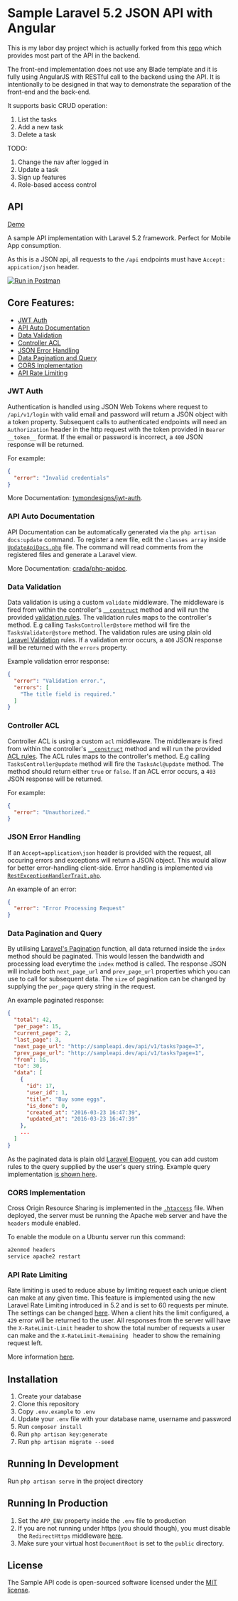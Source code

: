 # Sample Laravel 5.2 JSON API with Angular

This is my labor day project which is actually forked from this [repo](https://github.com/zulfajuniadi/sampleapi) which provides most part of the API in the backend.

The front-end implementation does not use any Blade template and it is fully using AngularJS with RESTful call to the backend using the API. It is intentionally to be designed in that way  to demonstrate the separation of the front-end and the back-end. 

It supports basic CRUD operation:

1. List the tasks
2. Add a new task
3. Delete a task

TODO:

1. Change the nav after logged in
2. Update a task
3. Sign up features
4. Role-based access control


## API

[Demo](https://sampleapi.demo.rocks)

A sample API implementation with Laravel 5.2 framework. Perfect for Mobile App consumption.

As this is a JSON api, all requests to the `/api` endpoints must have `Accept: appication/json` header.


[![Run in Postman](https://run.pstmn.io/button.svg)](https://app.getpostman.com/run-collection/07713cbc8eaf7ff466f2)


## Core Features:

- [JWT Auth](#jwt-auth)
- [API Auto Documentation](#api-auto-documentation)
- [Data Validation](#data-validation)
- [Controller ACL](#controller-acl)
- [JSON Error Handling](#json-error-handling)
- [Data Pagination and Query](#data-pagination-and-query)
- [CORS Implementation](#cors-implementation)
- [API Rate Limiting](#api-rate-limiting)

### JWT Auth

Authentication is handled using JSON Web Tokens where request to `/api/v1/login` with valid email and password will return a JSON object with a token property. Subsequent calls to authenticated endpoints will need an `Authorization` header in the http request with the token provided in `Bearer __token__` format. If the email or password is incorrect, a `400` JSON response will be returned. 

For example:

```json
{
  "error": "Invalid credentials"
}
```

More Documentation: [tymondesigns/jwt-auth](https://github.com/tymondesigns/jwt-auth).

### API Auto Documentation

API Documentation can be automatically generated via the `php artisan docs:update` command. To register a new file, edit the `classes array` inside [`UpdateApiDocs.php`](https://github.com/zulfajuniadi/sampleapi/blob/master/app/Console/Commands/UpdateApiDocs.php#L12-L15) file. The command will read comments from the registered files and generate a Laravel view.


More Documentation: [crada/php-apidoc](https://github.com/calinrada/php-apidoc).


### Data Validation

Data validation is using a custom `validate` middleware. The middleware is fired from within the controller's [`__construct`](https://github.com/zulfajuniadi/sampleapi/blob/master/app/Http/Controllers/Api/V1/TasksController.php#L149) method and will run the provided [validation rules](https://github.com/zulfajuniadi/sampleapi/blob/master/app/Validators/TasksValidator.php). The validation rules maps to the controller's method. E.g calling `TasksController@store` method will fire the `TasksValidator@store` method. The validation rules are using plain old [Laravel Validation](https://laravel.com/docs/5.2/validation#available-validation-rules) rules. If a validation error occurs, a `400` JSON response will be returned with the `errors` property.

Example validation error response:

```json
{
  "error": "Validation error.",
  "errors": [
    "The title field is required."
  ]
}
```

### Controller ACL


Controller ACL is using a custom `acl` middleware. The middleware is fired from within the controller's [`__construct`](https://github.com/zulfajuniadi/sampleapi/blob/master/app/Http/Controllers/Api/V1/TasksController.php#L148) method and will run the provided [ACL rules](https://github.com/zulfajuniadi/sampleapi/blob/master/app/Acls/TasksAcl.php). The ACL rules maps to the controller's method. E.g calling `TasksController@update` method will fire the `TasksAcl@update` method. The method should return either `true` or `false`. If an ACL error occurs, a `403` JSON response will be returned. 

For example:

```json
{
  "error": "Unauthorized."
}
```

### JSON Error Handling

If an `Accept=application\json` header is provided with the request, all occuring errors and exceptions will return a JSON object. This would allow for better error-handling client-side. Error handling is implemented via [`RestExceptionHandlerTrait.php`](https://github.com/zulfajuniadi/sampleapi/blob/master/app/Traits/RestExceptionHandlerTrait.php). 

An example of an error:

```json
{
  "error": "Error Processing Request"
}
```

### Data Pagination and Query

By utilising [Laravel's Pagination]() function, all data returned inside the `index` method should be paginated. This would lessen the bandwidth and processing load everytime the `index` method is called. The response JSON will include both `next_page_url` and `prev_page_url` properties which you can use to call for subsequent data. The `size` of pagination can be changed by supplying the `per_page` query string in the request.

An example paginated response:

```json
{
  "total": 42,
  "per_page": 15,
  "current_page": 2,
  "last_page": 3,
  "next_page_url": "http://sampleapi.dev/api/v1/tasks?page=3",
  "prev_page_url": "http://sampleapi.dev/api/v1/tasks?page=1",
  "from": 16,
  "to": 30,
  "data": [
    {
      "id": 17,
      "user_id": 1,
      "title": "Buy some eggs",
      "is_done": 0,
      "created_at": "2016-03-23 16:47:39",
      "updated_at": "2016-03-23 16:47:39"
    },
    ...
  ]
}
```

As the paginated data is plain old [Laravel Eloquent](https://laravel.com/docs/5.2/eloquent), you can add custom rules to the query supplied by the user's query string. Example query implementation [is shown here](https://github.com/zulfajuniadi/sampleapi/blob/master/app/Repositories/TasksRepository.php#L25-L36).


### CORS Implementation

Cross Origin Resource Sharing is implemented in the [`.htaccess`](https://github.com/zulfajuniadi/sampleapi/blob/master/public/.htaccess#L1-L3) file. When deployed, the server must be running the Apache web server and have the `headers` module enabled. 

To enable the module on a Ubuntu server run this command:

```bash
a2enmod headers
service apache2 restart
```

### API Rate Limiting

Rate limiting is used to reduce abuse by limiting request each unique client can make at any given time. This feature is implemented using the new Laravel Rate Limiting introduced in 5.2 and is set to 60 requests per minute. The settings can be changed [here](https://github.com/zulfajuniadi/sampleapi/blob/master/app/Http/Kernel.php#L36). When a client hits the limit configured, a `429` error will be returned to the user. All responses from the server will have the `X-RateLimit-Limit` header to show the total number of requests a user can make and the `X-RateLimit-Remaining ` header to show the remaining request left. 


More information [here](https://mattstauffer.co/blog/api-rate-limiting-in-laravel-5-2).


## Installation

1. Create your database
2. Clone this repository
3. Copy `.env.example` to `.env`
4. Update your `.env` file with your database name, username and password
4. Run `composer install`
5. Run `php artisan key:generate`
6. Run `php artisan migrate --seed`

## Running In Development

Run `php artisan serve` in the project directory


## Running In Production

1. Set the `APP_ENV` property inside the `.env` file to production
2. If you are not running under https (you should though), you must disable the `RedirectHttps` middleware [here](https://github.com/zulfajuniadi/sampleapi/blob/master/app/Http/Kernel.php#L17).
3. Make sure your virtual host `DocumentRoot` is set to the `public` directory.

## License

The Sample API code is open-sourced software licensed under the [MIT license](http://opensource.org/licenses/MIT).
